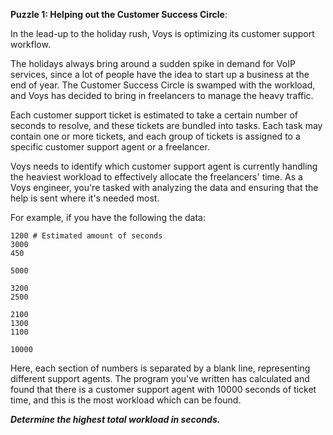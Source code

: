 **Puzzle 1: Helping out the Customer Success Circle**:

In the lead-up to the holiday rush, Voys is optimizing its customer support workflow.

The holidays always bring around a sudden spike in demand for VoIP services, since a lot of people have the idea to start up a business at the end of year. The Customer Success Circle is swamped with the workload, and Voys has decided to bring in freelancers to manage the heavy traffic.

Each customer support ticket is estimated to take a certain number of seconds to resolve, and these tickets are bundled into tasks. Each task may contain one or more tickets, and each group of tickets is assigned to a specific customer support agent or a freelancer.

Voys needs to identify which customer support agent is currently handling the heaviest workload to effectively allocate the freelancers' time. As a Voys engineer, you're tasked with analyzing the data and ensuring that the help is sent where it's needed most.

For example, if you have the following the data:

```
1200 # Estimated amount of seconds
3000
450

5000

3200
2500

2100
1300
1100

10000
```

Here, each section of numbers is separated by a blank line, representing different support agents. The program you've written has calculated and found that there is a customer support agent with 10000 seconds of ticket time, and this is the most workload which can be found.

_**Determine the highest total workload in seconds.**_
